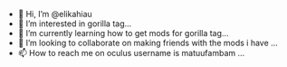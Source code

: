 - 👋 Hi, I’m @elikahiau
- 👀 I’m interested in gorilla tag...
- 🌱 I’m currently learning how to get mods for gorilla tag...
- 💞️ I’m looking to collaborate on making friends with the mods i have ...
- 📫 How to reach me on oculus username is matuufambam ...

<!---
elikahiau/elikahiau is a ✨ special ✨ repository because its `README.md` (this file) appears on your GitHub profile.
You can click the Preview link to take a look at your changes.
--->
